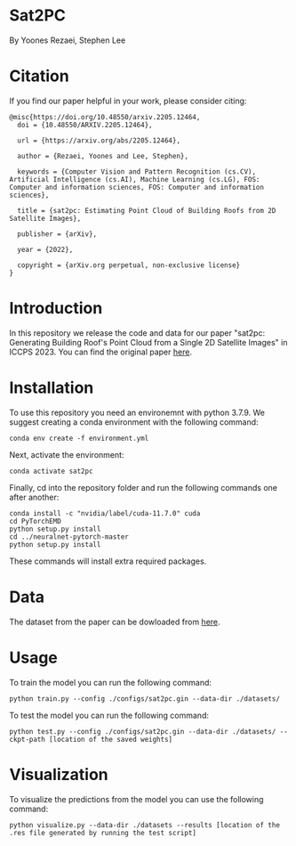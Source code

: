 # Sat2PC

By Yoones Rezaei, Stephen Lee

# Citation

If you find our paper helpful in your work, please consider citing:

```
@misc{https://doi.org/10.48550/arxiv.2205.12464,
  doi = {10.48550/ARXIV.2205.12464},

  url = {https://arxiv.org/abs/2205.12464},

  author = {Rezaei, Yoones and Lee, Stephen},

  keywords = {Computer Vision and Pattern Recognition (cs.CV), Artificial Intelligence (cs.AI), Machine Learning (cs.LG), FOS: Computer and information sciences, FOS: Computer and information sciences},

  title = {sat2pc: Estimating Point Cloud of Building Roofs from 2D Satellite Images},

  publisher = {arXiv},

  year = {2022},

  copyright = {arXiv.org perpetual, non-exclusive license}
}
```

# Introduction

In this repository we release the code and data for our paper "sat2pc: Generating Building Roof's Point Cloud from a Single 2D Satellite Images" in ICCPS 2023. You can find the original paper [here](https://arxiv.org/abs/2205.12464).

# Installation

To use this repository you need an environemnt with python 3.7.9. We suggest creating a conda environment with the following command:

```
conda env create -f environment.yml
```

Next, activate the environment:

```
conda activate sat2pc
```

Finally, cd into the repository folder and run the following commands one after another:

```
conda install -c "nvidia/label/cuda-11.7.0" cuda
cd PyTorchEMD
python setup.py install
cd ../neuralnet-pytorch-master
python setup.py install
```

These commands will install extra required packages.

# Data

The dataset from the paper can be dowloaded from [here](https://pitt-my.sharepoint.com/:f:/g/personal/yor10_pitt_edu/Eo4HLZ9ysERBkBem0wl5HZ8BBcqzDruuI77PhfqL_kWIWg).

# Usage

To train the model you can run the following command:

```
python train.py --config ./configs/sat2pc.gin --data-dir ./datasets/
```

To test the model you can run the following command:

```
python test.py --config ./configs/sat2pc.gin --data-dir ./datasets/ --ckpt-path [location of the saved weights]
```

# Visualization

To visualize the predictions from the model you can use the following command:

```
python visualize.py --data-dir ./datasets --results [location of the .res file generated by running the test script]
```

